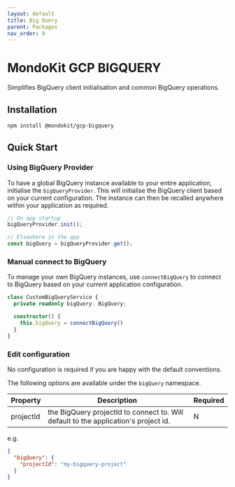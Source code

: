```yaml
---
layout: default
title: Big Query
parent: Packages
nav_order: 9
---
```


# MondoKit GCP BIGQUERY

Simplifies BigQuery client initialisation and common BigQuery operations.

## Installation

```sh
npm install @mondokit/gcp-bigquery
```

## Quick Start

### Using BigQuery Provider
To have a global BigQuery instance available to your entire application, initialise the `bigQueryProvider`.
This will initialise the BigQuery client based on your current configuration. The instance can
then be recalled anywhere within your application as required.

```typescript
// On app startup
bigQueryProvider.init();

// Elsewhere in the app
const bigQuery = bigQueryProvider.get();
```

### Manual connect to BigQuery
To manage your own BigQuery instances, use `connectBigQuery` to connect to BigQuery based on your
current application configuration.

```typescript
class CustomBigQueryService {
  private readonly bigQuery: BigQuery;

  constructor() {
    this.bigQuery = connectBigQuery()
  }
}
```

### Edit configuration
No configuration is required if you are happy with the default conventions. 

The following options are available under the `bigQuery` namespace.

| Property     | Description                                                                         | Required |
|--------------|-------------------------------------------------------------------------------------|----------|
| projectId    | the BigQuery projectId to connect to. Will default to the application's project id. | N        |

e.g.
```json
{
  "bigQuery": {
    "projectId": "my-bigquery-project"
  }
}
```
